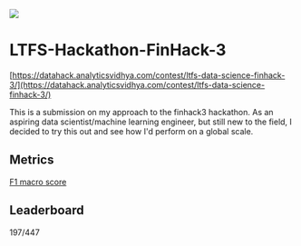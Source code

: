 
![](https://datahack-prod.s3.ap-south-1.amazonaws.com/__sized__/contest_cover/cover_3_5Wo06ed-thumbnail-1200x1200.png)
# LTFS-Hackathon-FinHack-3
[https://datahack.analyticsvidhya.com/contest/ltfs-data-science-finhack-3/](https://datahack.analyticsvidhya.com/contest/ltfs-data-science-finhack-3/)

This is a submission on my approach to the finhack3 hackathon. As an aspiring data scientist/machine learning engineer, but still new to the field, I decided to try this out and see how I'd perform on a global scale.

## Metrics
[F1 macro score](https://scikit-learn.org/stable/modules/generated/sklearn.metrics.f1_score.html)

## Leaderboard
197/447

